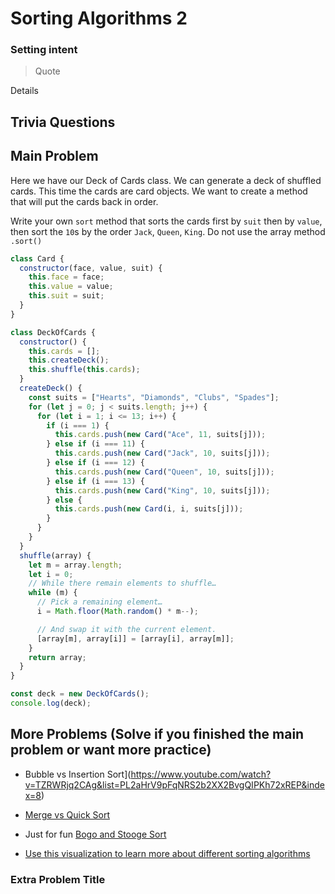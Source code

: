 # Sorting Algorithms 2

### Setting intent

> Quote

Details

## Trivia Questions

## Main Problem

Here we have our Deck of Cards class. We can generate a deck of shuffled cards. This time the cards are card objects. We want to create a method that will put the cards back in order.

Write your own `sort` method that sorts the cards first by `suit` then by `value`, then sort the `10`s by the order `Jack`, `Queen`, `King`. Do not use the array method `.sort()`

```js
class Card {
  constructor(face, value, suit) {
    this.face = face;
    this.value = value;
    this.suit = suit;
  }
}

class DeckOfCards {
  constructor() {
    this.cards = [];
    this.createDeck();
    this.shuffle(this.cards);
  }
  createDeck() {
    const suits = ["Hearts", "Diamonds", "Clubs", "Spades"];
    for (let j = 0; j < suits.length; j++) {
      for (let i = 1; i <= 13; i++) {
        if (i === 1) {
          this.cards.push(new Card("Ace", 11, suits[j]));
        } else if (i === 11) {
          this.cards.push(new Card("Jack", 10, suits[j]));
        } else if (i === 12) {
          this.cards.push(new Card("Queen", 10, suits[j]));
        } else if (i === 13) {
          this.cards.push(new Card("King", 10, suits[j]));
        } else {
          this.cards.push(new Card(i, i, suits[j]));
        }
      }
    }
  }
  shuffle(array) {
    let m = array.length;
    let i = 0;
    // While there remain elements to shuffle…
    while (m) {
      // Pick a remaining element…
      i = Math.floor(Math.random() * m--);

      // And swap it with the current element.
      [array[m], array[i]] = [array[i], array[m]];
    }
    return array;
  }
}

const deck = new DeckOfCards();
console.log(deck);
```

## More Problems (Solve if you finished the main problem or want more practice)

- Bubble vs Insertion Sort](https://www.youtube.com/watch?v=TZRWRjq2CAg&list=PL2aHrV9pFqNRS2b2XX2BvgQIPKh72xREP&index=8)
- [Merge vs Quick Sort](https://www.youtube.com/watch?v=es2T6KY45cA&list=PL2aHrV9pFqNRS2b2XX2BvgQIPKh72xREP&index=4)
- Just for fun [Bogo and Stooge Sort](https://www.youtube.com/watch?v=bfzYj-qGw7U&list=PL2aHrV9pFqNRS2b2XX2BvgQIPKh72xREP&index=9)

- [Use this visualization to learn more about different sorting algorithms](https://www.cs.usfca.edu/~galles/visualization/ComparisonSort.html)

### Extra Problem Title

